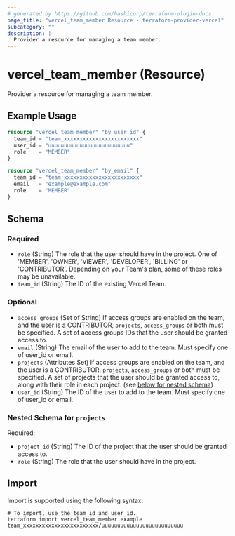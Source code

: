 ```yaml
---
# generated by https://github.com/hashicorp/terraform-plugin-docs
page_title: "vercel_team_member Resource - terraform-provider-vercel"
subcategory: ""
description: |-
  Provider a resource for managing a team member.
---
```


# vercel_team_member (Resource)

Provider a resource for managing a team member.

## Example Usage

```terraform
resource "vercel_team_member" "by_user_id" {
  team_id = "team_xxxxxxxxxxxxxxxxxxxxxxxx"
  user_id = "uuuuuuuuuuuuuuuuuuuuuuuuuu"
  role    = "MEMBER"
}

resource "vercel_team_member" "by_email" {
  team_id = "team_xxxxxxxxxxxxxxxxxxxxxxxx"
  email   = "example@example.com"
  role    = "MEMBER"
}
```

<!-- schema generated by tfplugindocs -->
## Schema

### Required

- `role` (String) The role that the user should have in the project. One of 'MEMBER', 'OWNER', 'VIEWER', 'DEVELOPER', 'BILLING' or 'CONTRIBUTOR'. Depending on your Team's plan, some of these roles may be unavailable.
- `team_id` (String) The ID of the existing Vercel Team.

### Optional

- `access_groups` (Set of String) If access groups are enabled on the team, and the user is a CONTRIBUTOR, `projects`, `access_groups` or both must be specified. A set of access groups IDs that the user should be granted access to.
- `email` (String) The email of the user to add to the team. Must specify one of user_id or email.
- `projects` (Attributes Set) If access groups are enabled on the team, and the user is a CONTRIBUTOR, `projects`, `access_groups` or both must be specified. A set of projects that the user should be granted access to, along with their role in each project. (see [below for nested schema](#nestedatt--projects))
- `user_id` (String) The ID of the user to add to the team. Must specify one of user_id or email.

<a id="nestedatt--projects"></a>
### Nested Schema for `projects`

Required:

- `project_id` (String) The ID of the project that the user should be granted access to.
- `role` (String) The role that the user should have in the project.

## Import

Import is supported using the following syntax:

```shell
# To import, use the team_id and user_id.
terraform import vercel_team_member.example team_xxxxxxxxxxxxxxxxxxxxxxxx/uuuuuuuuuuuuuuuuuuuuuuuuuu
```
